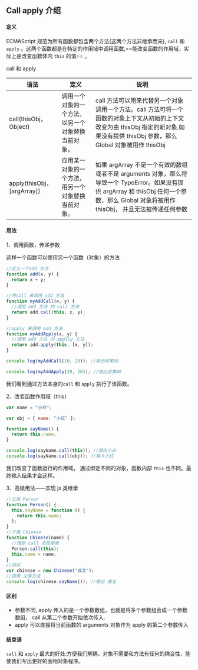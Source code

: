 ## Call apply 介绍

#### 定义

ECMAScript 规范为所有函数都包含两个方法(这两个方法非继承而来), `call` 和 `apply` 。这两个函数都是在特定的作用域中调用函数,==能改变函数的作用域，实际上是改变函数体内 `this` 的值== 。

call 和 apply

| 语法                       | 定义                                               | 说明                                                                                                                                                                                        |
| -------------------------- | -------------------------------------------------- | ------------------------------------------------------------------------------------------------------------------------------------------------------------------------------------------- |
| call(thisObj，Object)      | 调用一个对象的一个方法，以另一个对象替换当前对象。 | call 方法可以用来代替另一个对象调用一个方法。call 方法可将一个函数的对象上下文从初始的上下文改变为由 thisObj 指定的新对象.如果没有提供 thisObj 参数，那么 Global 对象被用作 thisObj         |
| apply(thisObj，[argArray]) | 应用某一对象的一个方法，用另一个对象替换当前对象。 | 如果 argArray 不是一个有效的数组或者不是 arguments 对象，那么将导致一个 TypeError。如果没有提供 argArray 和 thisObj 任何一个参数，那么 Global 对象将被用作 thisObj， 并且无法被传递任何参数 |

#### 用法

1、调用函数，传递参数

这样一个函数可以使用另一个函数（对象）的方法

```js
//定义一个add 方法
function add(x, y) {
  return x + y;
}

//用call 来调用 add 方法
function myAddCall(x, y) {
  //调用 add 方法 的 call 方法
  return add.call(this, x, y);
}

//apply 来调用 add 方法
function myAddApply(x, y) {
  //调用 add 方法 的 applly 方法
  return add.apply(this, [x, y]);
}

console.log(myAddCall(10, 20)); //输出结果30

console.log(myAddApply(20, 20)); //输出结果40
```

我们看到通过方法本身的`call` 和 `apply` 执行了该函数。

2、改变函数作用域（this）

```js
var name = "小白";

var obj = { name: "小红" };

function sayName() {
  return this.name;
}

console.log(sayName.call(this)); //输出小白
console.log(sayName.call(obj)); //输入小红
```

我们改变了函数运行的作用域， 通过绑定不同的对象，函数内部 `this` 也不同。最终输入结果才会这样。

3、高级用法——实现 js 类继承

```js
//父类 Person
function Person() {
  this.sayName = function () {
    return this.name;
  };
}
//子类 Chinese
function Chinese(name) {
  //借助 call 实现继承
  Person.call(this);
  this.name = name;
}
//测试
var chinese = new Chinese("成龙");
//调用 父类方法
console.log(chinese.sayName()); //输出 成龙
```

#### 区别

- 参数不同, apply 传入的是一个参数数组，也就是将多个参数组合成一个参数数组， call 从第二个参数开始依次传入.
- apply 可以直接将当前函数的 arguments 对象作为 apply 的第二个参数传入

#### 结束语

`call` 和 `apply` 最大的好处:方便我们解耦，对象不需要和方法有任何的耦合性，能使我们写出更好的面相对象程序。
